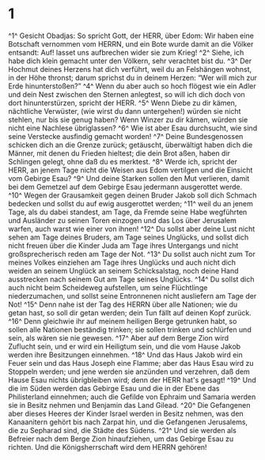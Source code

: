 # 1 
^1^ Gesicht Obadjas: So spricht Gott, der HERR, über Edom: Wir haben eine Botschaft vernommen vom HERRN, und ein Bote wurde damit an die Völker entsandt: Auf! lasset uns aufbrechen wider sie zum Krieg! ^2^ Siehe, ich habe dich klein gemacht unter den Völkern, sehr verachtet bist du. ^3^ Der Hochmut deines Herzens hat dich verführt, weil du an Felshängen wohnst, in der Höhe thronst; darum sprichst du in deinem Herzen: “Wer will mich zur Erde hinunterstoßen?” ^4^ Wenn du aber auch so hoch flögest wie ein Adler und dein Nest zwischen den Sternen anlegtest, so will ich dich doch von dort hinunterstürzen, spricht der HERR. ^5^ Wenn Diebe zu dir kämen, nächtliche Verwüster, (wie wirst du dann untergehen!) würden sie nicht stehlen, nur bis sie genug haben? Wenn Winzer zu dir kämen, würden sie nicht eine Nachlese übriglassen? ^6^ Wie ist aber Esau durchsucht, wie sind seine Verstecke ausfindig gemacht worden! ^7^ Deine Bundesgenossen schicken dich an die Grenze zurück; getäuscht, überwältigt haben dich die Männer, mit denen du Frieden hieltest; die dein Brot aßen, haben dir Schlingen gelegt, ohne daß du es merktest. ^8^ Werde ich, spricht der HERR, an jenem Tage nicht die Weisen aus Edom vertilgen und die Einsicht vom Gebirge Esau? ^9^ Und deine Starken sollen den Mut verlieren, damit bei dem Gemetzel auf dem Gebirge Esau jedermann ausgerottet werde. ^10^ Wegen der Grausamkeit gegen deinen Bruder Jakob soll dich Schmach bedecken und sollst du auf ewig ausgerottet werden; ^11^ weil du an jenem Tage, als du dabei standest, am Tage, da Fremde seine Habe wegführten und Ausländer zu seinen Toren einzogen und das Los über Jerusalem warfen, auch warst wie einer von ihnen! ^12^ Du sollst aber deine Lust nicht sehen am Tage deines Bruders, am Tage seines Unglücks, und sollst dich nicht freuen über die Kinder Juda am Tage ihres Untergangs und nicht großsprecherisch reden am Tage der Not. ^13^ Du sollst auch nicht zum Tor meines Volkes einziehen am Tage ihres Unglücks und auch nicht dich weiden an seinem Unglück an seinem Schicksalstag, noch deine Hand ausstrecken nach seinem Gut am Tage seines Unglücks. ^14^ Du sollst dich auch nicht beim Scheideweg aufstellen, um seine Flüchtlinge niederzumachen, und sollst seine Entronnenen nicht ausliefern am Tage der Not! ^15^ Denn nahe ist der Tag des HERRN über alle Nationen; wie du getan hast, so soll dir getan werden; dein Tun fällt auf deinen Kopf zurück. ^16^ Denn gleichwie ihr auf meinem heiligen Berge getrunken habt, so sollen alle Nationen beständig trinken; sie sollen trinken und schlürfen und sein, als wären sie nie gewesen. ^17^ Aber auf dem Berge Zion wird Zuflucht sein, und er wird ein Heiligtum sein, und die vom Hause Jakob werden ihre Besitzungen einnehmen. ^18^ Und das Haus Jakob wird ein Feuer sein und das Haus Joseph eine Flamme; aber das Haus Esau wird zu Stoppeln werden; und jene werden sie anzünden und verzehren, daß dem Hause Esau nichts übrigbleiben wird; denn der HERR hat's gesagt! ^19^ Und die im Süden werden das Gebirge Esau und die in der Ebene das Philisterland einnehmen; auch die Gefilde von Ephraim und Samaria werden sie in Besitz nehmen und Benjamin das Land Gilead. ^20^ Die Gefangenen aber dieses Heeres der Kinder Israel werden in Besitz nehmen, was den Kanaanitern gehört bis nach Zarpat hin, und die Gefangenen Jerusalems, die zu Sepharad sind, die Städte des Südens. ^21^ Und sie werden als Befreier nach dem Berge Zion hinaufziehen, um das Gebirge Esau zu richten. Und die Königsherrschaft wird dem HERRN gehören! 